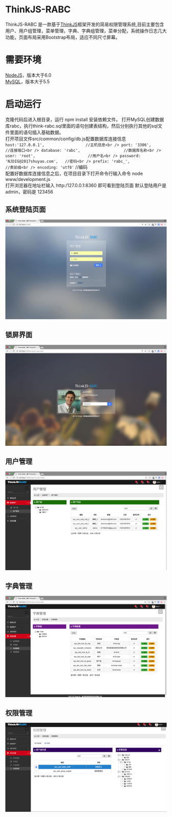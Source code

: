 # ThinkJS-RABC
ThinkJS-RABC 是一款基于[ThinkJS](https://thinkjs.org/)框架开发的简易权限管理系统,目前主要包含用户、用户组管理，菜单管理，字典、字典组管理，菜单分配，系统操作日志几大功能，页面布局采用Bootstrap布局，适应不同尺寸屏幕。
# 需要环境
[NodeJS](https://nodejs.org/)，版本大于6.0  <br />
[MySQL](https://www.mysql.com/)，版本大于5.5
# 启动运行
克隆代码后进入根目录，运行 npm install 安装依赖文件。
打开MySQL创建数据库rabc，执行think-rabc.sql里面的语句创建表结构，然后分别执行其他的sql文件里面的语句插入基础数据。<br />
打开项目文件src/common/config/db.js配置数据库连接信息<br />
`host:'127.0.0.1',                  //主机信息<br />
port: '3306',                       //连接端口<br />
database: 'rabc',                   //数据库名称<br />
user: 'root',                       //用户名<br />
password: 'NJDIG@2017shuyao.com',   //密码<br />
prefix: 'rabc_',                    //表前缀<br />
encoding: 'utf8'`                   //编码<br />
配置好数据库连接信息之后，在项目目录下打开命令行输入命令 node www/development.js<br />
打开浏览器在地址栏输入 http:/127.0.0.1:8360 即可看到登陆页面 默认登陆用户是 admin，密码是 123456<br />
## 系统登陆页面
![login](https://raw.githubusercontent.com/jiangdefu/ThinkJS-RABC/master/www/static/admin/img/login.png)
## 锁屏界面
![lock](https://raw.githubusercontent.com/jiangdefu/ThinkJS-RABC/master/www/static/admin/img/lock.png)
## 用户管理
![user](https://raw.githubusercontent.com/jiangdefu/ThinkJS-RABC/master/www/static/admin/img/user.png)
## 字典管理
![dict](https://raw.githubusercontent.com/jiangdefu/ThinkJS-RABC/master/www/static/admin/img/dict.png)
## 权限管理
![dict](https://raw.githubusercontent.com/jiangdefu/ThinkJS-RABC/master/www/static/admin/img/rabc.png)